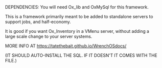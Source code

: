 DEPENDENCIES:
You will need Ox_lib and OxMySql for this framework.

This is a framework primarily meant to be added to standalone servers to support jobs, and half-economy.

It is good if you want Ox_Inventory in a VMenu server, without adding a large scale change to your server systems.

MORE INFO AT <a>https://tatethebait.github.io/WrenchOSdocs/</a>


(IT SHOULD AUTO-INSTALL THE SQL. IF IT DOESN'T IT COMES WITH THE FILE.)

